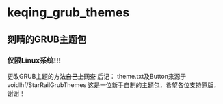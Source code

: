 # keqing_grub_themes
## 刻晴的GRUB主题包
### 仅限Linux系统!!!
更改GRUB主题的方法~~自己上网查~~
后记：
theme.txt及Button来源于voidlhf/StarRailGrubThemes
这是一位新手自制的主题包，希望各位支持原版，谢谢！

